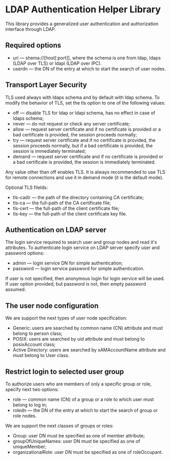# LDAP Authentication Helper Library

This library provides a generalized user authentication and authorization
interface through LDAP.

## Required options

*  uri — shema://[host[:port]], where the schema is one from ldap, ldaps
   (LDAP over TLS) or ldapi (LDAP over IPC).
*  userdn — the DN of the entry at which to start the search of user nodes.

## Transport Layer Security

TLS used always with ldaps schema and by default with ldap schema. To modify
the behavior of TLS, set the tls option to one of the following values:

*  off — disable TLS for ldap or ldapi schema, has no effect in case of
   ldaps schema;
*  never — do not request or check any server certificate;
*  allow — request server certificate and if no certificate is provided or
   a bad certificate is provided, the session proceeds normally;
*  try — request server certificate and if no certificate is provided, the
   session proceeds normally, but if a bad certificate is provided, the
   session is immediately terminated;
*  demand — request server certificate and if no certificate is provided or
   a bad certificate is provided, the session is immediately terminated.

Any value other than off enables TLS. It is always recommended to use TLS
for remote connections and use it in demand mode (it is the default mode).

Optional TLS filelds:

*  tls-cadir — the path of the directory containing CA certificate;
*  tls-ca — the full-path of the CA certificate file;
*  tls-cert — the full-path of the client certificate file;
*  tls-key — the full-path of the client certificate key file.

## Authentication on LDAP server

The login service required to search user and group nodes and read it's
attributes. To authenticate login service on LDAP server specify user and
password options:

*  admin — login service DN for simple authentication;
*  password — login service password for simple authentication.

If user is not specified, then anonymous login for login service will be used.
If user option provided, but password is not, then empty password assumed.

## The user node configuration

We are support the next types of user node specification:

*  Generic: users are searched by common name (CN) attribute and must belong
   to person class;
*  POSIX: users are searched by uid attribute and must belong to posixAccount
   class;
*  Active Directory: users are searched by sAMAccountName attribute and must
   belong to User class.

## Restrict login to selected user group

To authorize users who are members of only a specific group or role, specify
next two options:

*  role — common name (CN) of a group or a role to which user must belong
   to log in;
*  roledn — the DN of the entry at which to start the search of group or
   role nodes.

We are support the next classes of groups or roles:

*  Group: user DN must be specified as one of member attribute;
*  groupOfUniqueNames: user DN must be specified as one of uniqueMember;
*  organizationalRole: user DN must be specified as one of roleOccupant.

